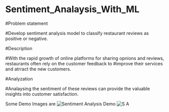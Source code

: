 # Sentiment_Analaysis_With_ML

#Problem statement

#Develop sentiment analysis model to classify restaurant reviews as positive or negative.

#Description

#With the rapid growth of online platforms for sharing opnions and reviews, restaurants often rely on the customer feedback to 
#improve their services and atrract the new customers.

#Analyzation

#Analaysing the sentiment of these reviews can provide the valuable insights into customer satisfaction.

Some Demo Images are ![Sentiment Analysis Demo](https://github.com/psankarmidhil/Sentiment_Analaysis_With_ML/assets/111223199/f47da497-6bb1-4767-995f-7ba802993c20)
![S A](https://github.com/psankarmidhil/Sentiment_Analaysis_With_ML/assets/111223199/f970e470-576d-4255-96c5-12c7922eecee)



